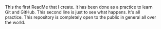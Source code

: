 This the first ReadMe that I create. It has been done as a practice to learn Git and GitHub.
This second line is just to see what happens. It's all practice. This repository is completely open to the public in general all over the world.

